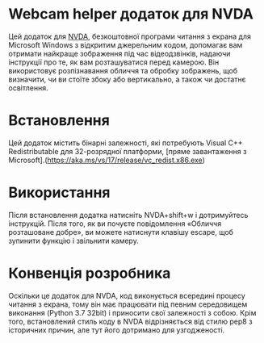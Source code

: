 # Webcam helper додаток для NVDA
Цей додаток для [NVDA], безкоштовної програми читання з екрана для Microsoft Windows з відкритим джерельним кодом, допомагає вам отримати найкраще зображення під час відеодзвінків, надаючи інструкції про те, як вам розташуватися перед камерою. Він використовує розпізнавання обличчя та обробку зображень, щоб визначити, чи ви стоїте збоку або вертикально, а також чи достатнє освітлення.

# Встановлення
Цей додаток містить бінарні залежності, які потребують Visual C++ Redistributable для 32-розрядної платформи, [пряме завантаження з Microsoft].(https://aka.ms/vs/17/release/vc_redist.x86.exe)

# Використання
Після встановлення додатка натисніть NVDA+shift+w і дотримуйтесь інструкцій. Після того, як ви почуєте повідомлення «Обличчя розташоване добре», ви можете натиснути клавішу escape, щоб зупинити функцію і звільнити камеру.

# Конвенція розробника
Оскільки це додаток для NVDA, код виконується всередині процесу читання з екрана, тому він має працювати під певним середовищем виконання (Python 3.7 32bit) і приносити свої залежності з собою. Крім того, встановлений стиль коду в NVDA відрізняється від стилю pep8 з історичних причин, але тут його дотримано для узгодженості.

[NVDA]: https://github.com/nvaccess/nvda
